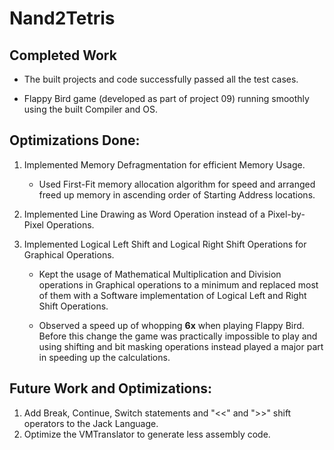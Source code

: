 # Nand2Tetris

## Completed Work

- The built projects and code successfully passed all the test cases.

- Flappy Bird game (developed as part of project 09) running smoothly using the built Compiler and OS.

## Optimizations Done:

1. Implemented Memory Defragmentation for efficient Memory Usage. 
    - Used First-Fit memory allocation algorithm for speed and arranged freed up memory in ascending order of Starting Address locations.


2. Implemented Line Drawing as Word Operation instead of a Pixel-by-Pixel Operations.

3. Implemented Logical Left Shift and Logical Right Shift Operations for Graphical Operations.
    - Kept the usage of Mathematical Multiplication and Division operations in Graphical operations to a minimum and replaced most of them with a Software implementation of Logical Left and Right Shift Operations.

    - Observed a speed up of whopping **6x** when playing Flappy Bird. Before this change the game was practically impossible to play and using shifting and bit masking operations instead played a major part in speeding up the calculations.

## Future Work and Optimizations:

1. Add Break, Continue, Switch statements and "<<" and ">>" shift operators to the Jack Language.
2. Optimize the VMTranslator to generate less assembly code.
